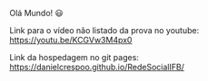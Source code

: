 Olá Mundo! 😃

Link para o vídeo não listado da prova no youtube: https://youtu.be/KCGVw3M4px0

Link da hospedagem no git pages: https://danielcrespoo.github.io/RedeSocialIFB/
